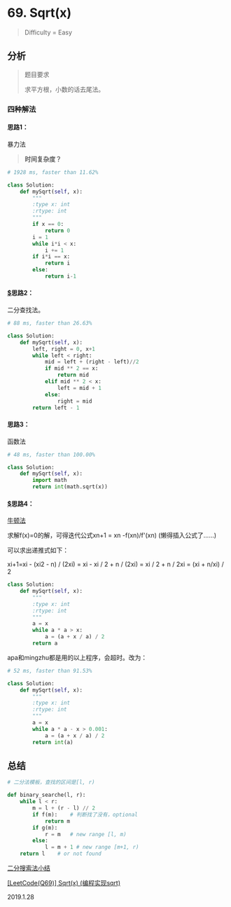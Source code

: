 # 69. Sqrt(x)
> Difficulty = Easy

## 分析

> 题目要求
> 
> 求平方根，小数的话去尾法。

### 四种解法

#### 思路1：

暴力法

> **时间复杂度？**

```python
# 1928 ms, faster than 11.62%

class Solution:
	def mySqrt(self, x):
		"""
		:type x: int
		:rtype: int
		"""
		if x == 0:
			return 0
		i = 1
		while i*i < x:
			i += 1
		if i*i == x:
			return i
		else:
			return i-1
```

#### [$](https://blog.csdn.net/fuxuemingzhu/article/details/79254648)思路2：

二分查找法。

```python
# 88 ms, faster than 26.63%

class Solution:
    def mySqrt(self, x):
        left, right = 0, x+1
        while left < right:
            mid = left + (right - left)//2
            if mid ** 2 == x:
                return mid
            elif mid ** 2 < x:
                left = mid + 1
            else:
                right = mid
        return left - 1
```


#### 思路3：

函数法

```python
# 48 ms, faster than 100.00%

class Solution:
    def mySqrt(self, x):
        import math
        return int(math.sqrt(x))
```


#### [$](http://www.cnblogs.com/grandyang/p/4346413.html)思路4：

[牛顿法](https://zh.wikipedia.org/wiki/%E7%89%9B%E9%A1%BF%E6%B3%95)

求解f(x)=0的解，可得迭代公式xn+1 = xn -f(xn)/f'(xn)
(懒得插入公式了……)

可以求出递推式如下：

xi+1=xi - (xi2 - n) / (2xi) = xi - xi / 2 + n / (2xi) = xi / 2 + n / 2xi = (xi + n/xi) / 2


```python
class Solution:
	def mySqrt(self, x):
		"""
		:type x: int
		:rtype: int
		"""
		a = x
		while a * a > x:
			a = (a + x / a) / 2
		return a
```

apa和mingzhu都是用的以上程序，会超时。改为：

```python
# 52 ms, faster than 91.53%

class Solution:
    def mySqrt(self, x):
        """
        :type x: int
        :rtype: int
        """
        a = x
        while a * a - x > 0.001:
            a = (a + x / a) / 2
        return int(a)
```

## 总结

```python
# 二分法模板，查找的区间是[l, r)

def binary_searche(l, r):
	while l < r:
		m = l + (r - l) // 2
		if f(m):	# 判断找了没有，optional
			return m
		if g(m):
			r = m   # new range [l, m)
		else:
			l = m + 1 # new range [m+1, r)
	return l	# or not found
```

[二分搜索法小结](http://www.cnblogs.com/grandyang/p/6854825.html)

[[LeetCode(Q69)] Sqrt(x) (编程实现sqrt)](http://www.cnblogs.com/AnnieKim/archive/2013/04/18/3028607.html)


2019.1.28